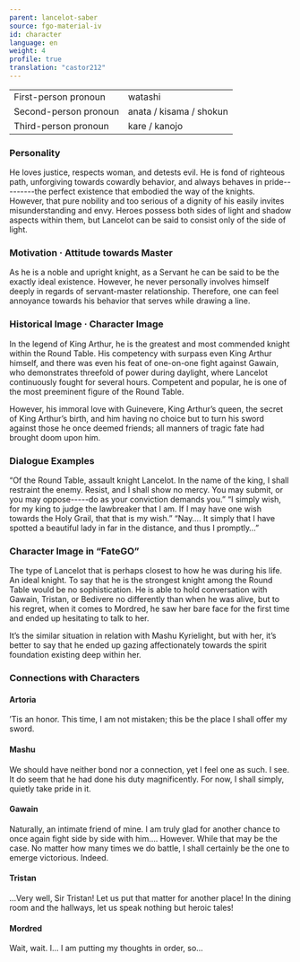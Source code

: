 ```yaml
---
parent: lancelot-saber
source: fgo-material-iv
id: character
language: en
weight: 4
profile: true
translation: "castor212"
---
```


<table>
  <tr><td>First-person pronoun</td><td>watashi</td></tr>
  <tr><td>Second-person pronoun</td><td>anata / kisama / shokun</td></tr>
  <tr><td>Third-person pronoun</td><td>kare / kanojo</td></tr>
</table>

### Personality

He loves justice, respects woman, and detests evil. He is fond of righteous path, unforgiving towards cowardly behavior, and always behaves in pride---------the perfect existence that embodied the way of the knights.
However, that pure nobility and too serious of a dignity of his easily invites misunderstanding and envy.
Heroes possess both sides of light and shadow aspects within them, but Lancelot can be said to consist only of the side of light.

### Motivation · Attitude towards Master

As he is a noble and upright knight, as a Servant he can be said to be the exactly ideal existence. However, he never personally involves himself deeply in regards of servant-master relationship. Therefore, one can feel annoyance towards his behavior that serves while drawing a line.

### Historical Image · Character Image

In the legend of King Arthur, he is the greatest and most commended knight within the Round Table.
His competency with surpass even King Arthur himself, and there was even his feat of one-on-one fight against Gawain, who demonstrates threefold of power during daylight, where Lancelot continuously fought for several hours.
Competent and popular, he is one of the most preeminent figure of the Round Table.

However, his immoral love with Guinevere, King Arthur’s queen, the secret of King Arthur’s birth, and him having no choice but to turn his sword against those he once deemed friends; all manners of tragic fate had brought doom upon him.

### Dialogue Examples

“Of the Round Table, assault knight Lancelot.
In the name of the king, I shall restraint the enemy.
Resist, and I shall show no mercy.
You may submit, or you may oppose-----do as your conviction demands you.”
“I simply wish, for my king to judge the lawbreaker that I am.
If I may have one wish towards the Holy Grail, that that is my wish.”
“Nay….
It simply that I have spotted a beautiful lady in far in the distance, and thus I promptly…”

### Character Image in “FateGO”

The type of Lancelot that is perhaps closest to how he was during his life. An ideal knight. To say that he is the strongest knight among the Round Table would be no sophistication.
He is able to hold conversation with Gawain, Tristan, or Bedivere no differently than when he was alive, but to his regret, when it comes to Mordred, he saw her bare face for the first time and ended up hesitating to talk to her.

It’s the similar situation in relation with Mashu Kyrielight, but with her, it’s better to say that he ended up gazing affectionately towards the spirit foundation existing deep within her.

### Connections with Characters

#### Artoria

’Tis an honor.
This time, I am not mistaken; this be the place I shall offer my sword.

#### Mashu

We should have neither bond nor a connection, yet I feel one as such.
I see. It do seem that he had done his duty magnificently.
For now, I shall simply, quietly take pride in it.

#### Gawain

Naturally, an intimate friend of mine.
I am truly glad for another chance to once again fight side by side with him…. However. While that may be the case. No matter how many times we do battle, I shall certainly be the one to emerge victorious. Indeed.

#### Tristan

…Very well, Sir Tristan! Let us put that matter for another place!
In the dining room and the hallways, let us speak nothing but heroic tales!

#### Mordred

Wait, wait.
I… I am putting my thoughts in order, so…
